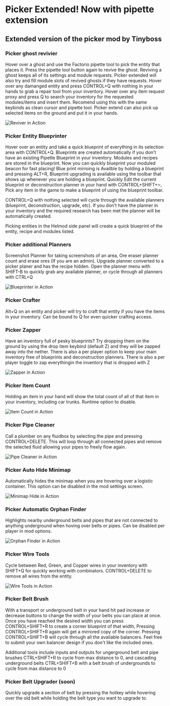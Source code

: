 # Picker Extended!  Now with pipette extension

## Extended version of the picker mod by Tinyboss

### Picker ghost revivier

Hover over a ghost and use the Factorio pipette tool to pick the entity that places it. Press the pipette tool button again to revive the ghost. Reviving a ghost keeps all of its settings and module requests. Picker extended will also try and fill module slots of revived ghosts if they have requests. Hover over any damanged entity and press CONTROL+Q with nothing in your hands to grab a repair tool from your inventory. Hover over any item request proxy and press Q to search your inventory for the requested modules/items and insert them.
Recomend using this with the same keybinds as clean cursor and pipette tool. Picker extend can also pick up selected items on the ground and put it in your hands.

![Reviver in Action](https://github.com/Nexela/PickerExtended/raw/master/web/picker-reviver.gif)

### Picker Entity Blueprinter

Hover over an entity and take a quick blueprint of everything in its selection area with CONTROL+Q. Blueprints are created automatically if you don't have an existing Pipette Blueprint in your inventory. Modules and recipes are stored in the blueprint. Now you can quickly blueprint your moduled beacon for fast placing! Blue print mirroing is Availble by holding a blueprint and pressing ALT+R, Blueprint upgrading is available using the toolbar that shows up whenever you are holding a blueprint. Quickly Edit the current blueprint or deconstruction planner in your hand with CONTROL+SHIFT+~, Pick any item in the game to make a blueprint of using the blueprint toolbar.

CONTROL+Q with nothing selected will cycle through the available planners (blueprint, deconstruction, upgrade, etc). If you don't have the planner in your inventory and the required research has been met the planner will be automatically created.

Picking entities in the Helmod side panel will create a quick blueprint of the entity, recipe and modules listed.

### Picker additional Planners

Screenshot Planner for taking screenshots of an area, Ore eraser planner count and erase ores (If you are an admin). Upgrade planner converted to a picker planer and has the recipe hidden. Open the planner menu with SHIFT-B to quickly grab any available planner, or cycle through all planners with
CTRL+Q

![Blueprinter in Action](https://github.com/Nexela/PickerExtended/raw/master/web/picker-blueprinter.gif)

### Picker Crafter

Alt+Q on an entity and picker will try to craft that entity if you have the items in your inventory. Can be bound to Q for even quicker crafting access.

### Picker Zapper

Have an inventory full of pesky blueprints? Try dropping them on the ground by using the drop item keybind (default Z) and they will be zapped away into the nether. There is also a per player option to keep your main inventory free of blueprints and deconstruction planners. There is also a per player toggle to zap everythingin the inventory that is dropped with Z

![Zapper in Action](https://github.com/Nexela/PickerExtended/raw/master/web/picker-zapper.gif)

### Picker Item Count

Holding an item in your hand will show the total count of all of that item in your inventory, including car trunks. Runtime option to disable.

![Item Count in Action](https://github.com/Nexela/PickerExtended/raw/master/web/picker-item-count.gif)

### Picker Pipe Cleaner

Call a plumber on any fluidbox by selecting the pipe and pressing CONTROL+DELETE. This will loop through all connected pipes and remove the selected fluid allowing your pipes to freely flow again.

![Pipe Cleaner in Action](https://github.com/Nexela/PickerExtended/raw/master/web/picker-pipe-cleaner.gif)

### Picker Auto Hide Minimap

Automatically hides the minimap when you are hovering over a logistic container. This option can be disabled in the mod settings screen.

![Minimap Hide in Action](https://github.com/Nexela/PickerExtended/raw/master/web/picker-minimap-hide.gif)

### Picker Automatic Orphan Finder

Highlights nearby underground belts and pipes that are not connected to anything underground when hoving over belts or pipes. Can be disabled per player in mod options.

![Orphan Finder in Action](https://github.com/Nexela/PickerExtended/raw/master/web/picker-orphans.gif)

### Picker Wire Tools

Cycle between Red, Green, and Copper wires in your inventory with SHIFT+Q  for quickly working with combinators. CONTROL+DELETE to remove all wires from the entity.

![Wire Tools in Action](https://github.com/Nexela/PickerExtended/raw/master/web/picker-wire-tools.gif)

### Picker Belt Brush

With a transport or underground belt in your hand hit pad increase or decrease buttons to change the width of your belts you can place at once. Once you have reached the desired width you can press CONTROL+SHIFT+R to create a corner blueprint of that width, Pressing CONTROL+SHIFT+R again will get a mirrored copy of the corner. Pressing CONTROL+SHIFT+B will cycle through all the available balancers. Feel free to submit your own balancer design if you don't like the included ones.

Additional tools include inputs and outputs for ungerground belt and pipe brushes CTRL+SHIFT+R to cycle from max distance to 0, and cascading underground belts CTRL+SHIFT+B with a belt brush of undergrounds to cycle from max distance to 0

### Picker Belt Upgrader (soon)

Quickly upgrade a section of belt by pressing the hotkey while hovering over the old belt while holding the belt type you want to upgrade to.
